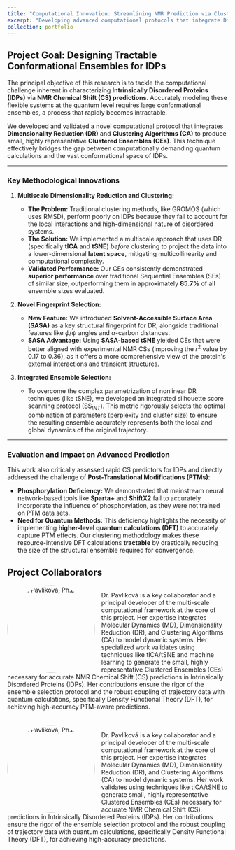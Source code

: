 ```yaml
---
title: "Computational Innovation: Streamlining NMR Prediction via Clustering and Dimensionality Reduction"
excerpt: "Developing advanced computational protocols that integrate Dimensionality Reduction and Clustering to create highly representative conformational ensembles for accurate NMR chemical shift predictions in Intrinsically Disordered Proteins.<br/><img src='/images/Front4-DR.png'>"
collection: portfolio
---
```


## Project Goal: Designing Tractable Conformational Ensembles for IDPs

The principal objective of this research is to tackle the computational challenge inherent in characterizing **Intrinsically Disordered Proteins (IDPs)** via **NMR Chemical Shift (CS) predictions**. Accurately modeling these flexible systems at the quantum level requires large conformational ensembles, a process that rapidly becomes intractable.

We developed and validated a novel computational protocol that integrates **Dimensionality Reduction (DR)** and **Clustering Algorithms (CA)** to produce small, highly representative **Clustered Ensembles (CEs)**. This technique effectively bridges the gap between computationally demanding quantum calculations and the vast conformational space of IDPs.

---

### Key Methodological Innovations

1.  **Multiscale Dimensionality Reduction and Clustering:**
    * **The Problem:** Traditional clustering methods, like GROMOS (which uses RMSD), perform poorly on IDPs because they fail to account for the local interactions and high-dimensional nature of disordered systems.
    * **The Solution:** We implemented a multiscale approach that uses DR (specifically **tICA** and **tSNE**) *before* clustering to project the data into a lower-dimensional **latent space**, mitigating multicollinearity and computational complexity.
    * **Validated Performance:** Our CEs consistently demonstrated **superior performance** over traditional Sequential Ensembles (SEs) of similar size, outperforming them in approximately **85.7%** of all ensemble sizes evaluated.

2.  **Novel Fingerprint Selection:**
    * **New Feature:** We introduced **Solvent-Accessible Surface Area (SASA)** as a key structural fingerprint for DR, alongside traditional features like $\phi/\psi$ angles and $\alpha$-carbon distances.
    * **SASA Advantage:** Using **SASA-based tSNE** yielded CEs that were better aligned with experimental NMR CSs (improving the $r^2$ value by $0.17$ to $0.36$), as it offers a more comprehensive view of the protein's external interactions and transient structures.

3.  **Integrated Ensemble Selection:**
    * To overcome the complex parametrization of nonlinear DR techniques (like tSNE), we developed an integrated silhouette score scanning protocol (SS$_{INT}$). This metric rigorously selects the optimal combination of parameters (perplexity and cluster size) to ensure the resulting ensemble accurately represents both the local and global dynamics of the original trajectory.

---

### Evaluation and Impact on Advanced Prediction

This work also critically assessed rapid CS predictors for IDPs and directly addressed the challenge of **Post-Translational Modifications (PTMs)**:

* **Phosphorylation Deficiency:** We demonstrated that mainstream neural network-based tools like **Sparta+** and **ShiftX2** fail to accurately incorporate the influence of phosphorylation, as they were not trained on PTM data sets.
* **Need for Quantum Methods:** This deficiency highlights the necessity of implementing **higher-level quantum calculations (DFT)** to accurately capture PTM effects. Our clustering methodology makes these resource-intensive DFT calculations **tractable** by drastically reducing the size of the structural ensemble required for convergence.

## Project Collaborators

<div style="overflow: auto; margin-bottom: 20px;"> <img src="{{ '/images/profile-jana-pavlikova.jpg' | prepend: site.baseurl }}" alt="Jana Pavlíková, Ph.D." style="float: left; margin-right: 15px; width: 200px; height: auto; border-radius: 50%;"> <p>Dr. Pavlíková is a key collaborator and a principal developer of the multi-scale computational framework at the core of this project. Her expertise integrates Molecular Dynamics (MD), Dimensionality Reduction (DR), and Clustering Algorithms (CA) to model dynamic systems. Her specialized work validates using techniques like tICA/tSNE and machine learning to generate the small, highly representative Clustered Ensembles (CEs) necessary for accurate NMR Chemical Shift (CS) predictions in Intrinsically Disordered Proteins (IDPs). Her contributions ensure the rigor of the ensemble selection protocol and the robust coupling of trajectory data with quantum calculations, specifically Density Functional Theory (DFT), for achieving high-accuracy PTM-aware predictions.</p> </div>

<div style="overflow: auto; margin-bottom: 20px;"> <img src="{{ '/images/profile-jana-pavlikova.jpg' | prepend: site.baseurl }}" alt="Jana Pavlíková, Ph.D." style="float: left; margin-right: 15px; width: 200px; height: auto; border-radius: 50%;"> <p>Dr. Pavlíková is a key collaborator and a principal developer of the multi-scale computational framework at the core of this project. Her expertise integrates Molecular Dynamics (MD), Dimensionality Reduction (DR), and Clustering Algorithms (CA) to model dynamic systems. Her work validates using techniques like tICA/tSNE to generate small, highly representative Clustered Ensembles (CEs) necessary for accurate NMR Chemical Shift (CS) predictions in Intrinsically Disordered Proteins (IDPs). Her contributions ensure the rigor of the ensemble selection protocol and the robust coupling of trajectory data with quantum calculations, specifically Density Functional Theory (DFT), for achieving high-accuracy predictions.</p> </div>
